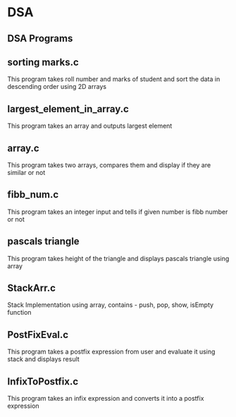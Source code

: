 # DSA
## DSA Programs ##

## sorting marks.c ##
This program takes roll number and marks of student and sort the data in descending order using 
2D arrays

## largest_element_in_array.c ##
This program takes an array and outputs largest element

## array.c ## 
This program takes two arrays, compares them and display if they are similar or not

## fibb_num.c ##
This program takes an integer input and tells if given number is fibb number or not

## pascals triangle ##
This program takes height of the triangle and displays pascals triangle using array

## StackArr.c ##
Stack Implementation using array, 
contains - push, pop, show, isEmpty function

## PostFixEval.c ##
This program takes a postfix expression from user and evaluate it using stack and displays result

## InfixToPostfix.c ##
This program takes an infix expression and converts it into a postfix expression 

